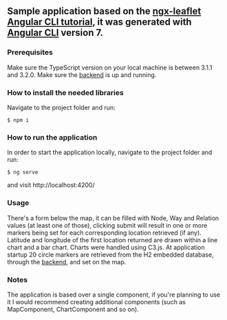 ## Sample application based on the [ngx-leaflet Angular CLI tutorial](https://github.com/Asymmetrik/ngx-leaflet-tutorial-ngcli), it was generated with [Angular CLI](https://github.com/angular/angular-cli) version 7.

### Prerequisites

Make sure the TypeScript version on your local machine is between 3.1.1 and 3.2.0.
Make sure the [backend](https://github.com/alessandrov/ngrx-leaflet-poc-backend) is up and running.


### How to install the needed libraries

Navigate to the project folder and run:
```
$ npm i
```


### How to run the application

In order to start the application locally, navigate to the project folder and run:
```
$ ng serve
```
and visit http://localhost:4200/


### Usage

There's a form below the map, it can be filled with Node, Way and Relation values (at least one of those), clicking submit will result in one or more markers being set for each corresponding location retrieved (if any). 
Latitude and longitude of the first location returned are drawn within a line chart and a bar chart. Charts were handled using C3.js.
At application startup 20 circle markers are retrieved from the H2 embedded database, through the [backend](https://github.com/alessandrov/ngrx-leaflet-poc-backend), and set on the map.


### Notes

The application is based over a single component, if you're planning to use it I would recommend creating additional components (such as MapComponent, ChartComponent and so on).


